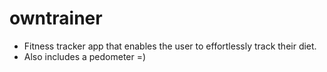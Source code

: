 # owntrainer
- Fitness tracker app that enables the user to effortlessly track their diet.
- Also includes a pedometer =)
